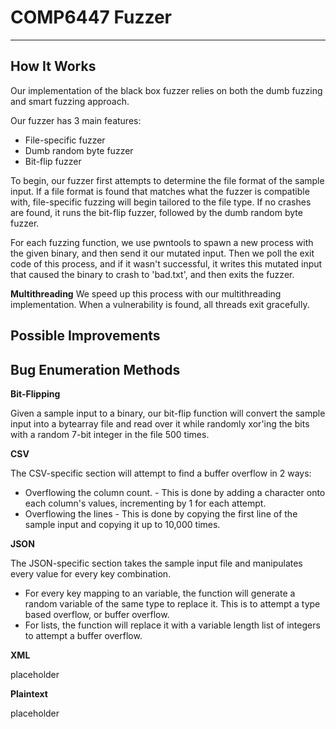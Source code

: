# COMP6447 Fuzzer

---

## **How It Works**

Our implementation of the black box fuzzer relies on both the dumb fuzzing and smart fuzzing approach.

Our fuzzer has 3 main features:

- File-specific fuzzer
- Dumb random byte fuzzer
- Bit-flip fuzzer

To begin, our fuzzer first attempts to determine the file format of the sample input. If a file format is found that matches what the fuzzer is compatible with, file-specific fuzzing will begin tailored to the file type. If no crashes are found, it runs the bit-flip fuzzer, followed by the dumb random byte fuzzer.

For each fuzzing function, we use pwntools to spawn a new process with the given binary, and then send it our mutated input. Then we poll the exit code of this process, and if it wasn't successful, it writes this mutated input that caused the binary to crash to 'bad.txt', and then exits the fuzzer.

**Multithreading**
We speed up this process with our multithreading implementation. When a vulnerability is found, all threads exit gracefully.

## **Possible Improvements**

## **Bug Enumeration Methods**

**Bit-Flipping**

Given a sample input to a binary, our bit-flip function will convert the sample input into a bytearray file and read over it while randomly xor'ing the bits with a random 7-bit integer in the file 500 times.

**CSV**

The CSV-specific section will attempt to find a buffer overflow in 2 ways:

- Overflowing the column count. - This is done by adding a character onto each column's values, incrementing by 1 for each attempt.
- Overflowing the lines - This is done by copying the first line of the sample input and copying it up to 10,000 times.

**JSON**

The JSON-specific section takes the sample input file and manipulates every value for every key combination.

- For every key mapping to an variable, the function will generate a random variable of the same type to replace it. This is to attempt a type based overflow, or buffer overflow.
- For lists, the function will replace it with a variable length list of integers to attempt a buffer overflow.

**XML**

placeholder

**Plaintext**

placeholder
